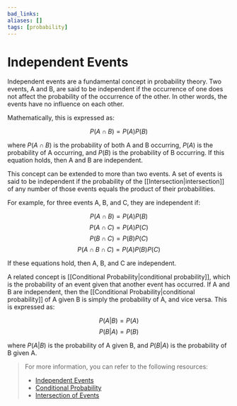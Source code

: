 ```yaml
---
bad_links: 
aliases: []
tags: [probability]
---
```

# Independent Events

Independent events are a fundamental concept in probability theory. Two events, A and B, are said to be independent if the occurrence of one does not affect the probability of the occurrence of the other. In other words, the events have no influence on each other. 

Mathematically, this is expressed as:

$$
P(A \cap B) = P(A)P(B)
$$

where $P(A \cap B)$ is the probability of both A and B occurring, $P(A)$ is the probability of A occurring, and $P(B)$ is the probability of B occurring. If this equation holds, then A and B are independent.

This concept can be extended to more than two events. A set of events is said to be independent if the probability of the [[Intersection|intersection]] of any number of those events equals the product of their probabilities. 

For example, for three events A, B, and C, they are independent if:

$$
P(A \cap B) = P(A)P(B)
$$
$$
P(A \cap C) = P(A)P(C)
$$
$$
P(B \cap C) = P(B)P(C)
$$
$$
P(A \cap B \cap C) = P(A)P(B)P(C)
$$

If these equations hold, then A, B, and C are independent.

A related concept is [[Conditional Probability|conditional probability]], which is the probability of an event given that another event has occurred. If A and B are independent, then the [[Conditional Probability|conditional probability]] of A given B is simply the probability of A, and vice versa. This is expressed as:

$$
P(A|B) = P(A)
$$
$$
P(B|A) = P(B)
$$

where $P(A|B)$ is the probability of A given B, and $P(B|A)$ is the probability of B given A.

> For more information, you can refer to the following resources:
> - [Independent Events](https://www.google.com/search?q=Independent+Events)
> - [Conditional Probability](https://www.google.com/search?q=Conditional+Probability)
> - [Intersection of Events](https://www.google.com/search?q=Intersection+of+Events)